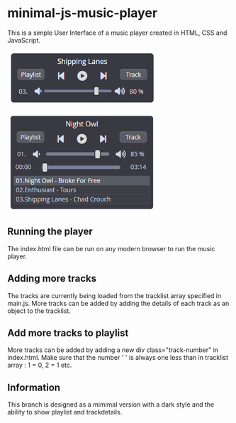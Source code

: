 # minimal-js-music-player
This is a simple User Interface of a music player created in HTML, CSS and JavaScript.

![Output](/output/html-css.png)

![Output](/output/html-css1.png)

## Running the player

The index.html file can be run on any modern browser to run the music player.

## Adding more tracks

The tracks are currently being loaded from the tracklist array specified in main.js. More tracks can be added by adding the details of each track as an object to the tracklist.

## Add more tracks to playlist

More tracks can be added by adding a new div class="track-number"  in index.html.
Make sure that the number ' ' is always one less than in tracklist array : 1 = 0, 2 = 1 etc.

## Information

This branch is designed as a mimimal version with a dark style and the ability to show playlist and trackdetails.
